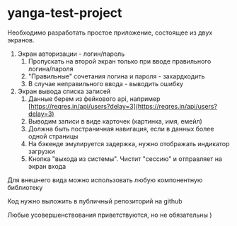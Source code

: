 # yanga-test-project

Необходимо разработать простое приложение, состоящее из двух экранов.

1. Экран авторизации - логин/пароль
    1. Пропускать на второй экран только при вводе правильного логина/пароля
    2. "Правильные" сочетания логина и пароля - захардкодить
    3. В случае неправильного ввода - выводить ошибку
2. Экран вывода списка записей
    1. Данные берем из фейкового api, например [https://reqres.in/api/users?delay=3](https://reqres.in/api/users?delay=3)
    2. Выводим записи в виде карточек (картинка, имя, емейл)
    3. Должна быть постраничная навигация, если в данных более одной страницы
    4. На бэкенде эмулируется задержка, нужно отображать индикатор загрузки
    5. Кнопка "выхода из системы". Чистит "сессию" и отправляет на экран входа

Для внешнего вида можно использовать любую компонентную библиотеку

Код нужно выложить в публичный репозиторий на github

Любые усовершенствования приветствуются, но не обязательны )